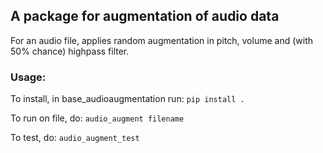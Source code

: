## A package for augmentation of audio data
For an audio file, applies random augmentation in pitch, volume and (with 50% chance) highpass filter.
### Usage:
To install, in base_audioaugmentation run:
`pip install .`

To run on file, do:
`audio_augment filename`

To test, do:
`audio_augment_test`
